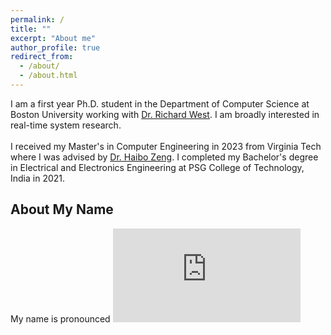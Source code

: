 ```yaml
---
permalink: /
title: ""
excerpt: "About me"
author_profile: true
redirect_from: 
  - /about/
  - /about.html
---
```


I am a first year Ph.D. student in the Department of Computer Science at Boston University working with [Dr. Richard West](https://www.cs.bu.edu/fac/richwest/index2.html). I am broadly interested in real-time system research. <br/>
<br/>
I received my Master's in Computer Engineering in 2023 from Virginia Tech where I was advised by [Dr. Haibo Zeng](https://www.faculty.ece.vt.edu/zeng/). I completed my Bachelor's degree in Electrical and Electronics Engineering at PSG College of Technology, India in 2021.

## About My Name
My name is pronounced <embed type="audio/mp3" src="https://hearmyname.bu.edu/Listen/Recording/shriramr.mp3">

<!--[Where](https://en.wikipedia.org/wiki/Coimbatore) I come from, we follow what is called [patronymic](https://en.wikipedia.org/wiki/Patronymic#:~:text=In%20Tamil%20Nadu,of%20the%20name.) naming. Following that system, my given name is R. Shriram, where R stands for Raja which is my father's first name. To accomodate with the <given name> <last name> convention that is common in other parts of India and the world I moved the initial to the other side of my first name. So, when I say "Don't call me Raja", I am not asking you to be informal as Raja is <i>literally</i> my father. ->
